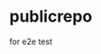 # publicrepo
for e2e test





































































































































































































































































































































































































































































































































































































































































































































































































































































































































































































































































































































































































































































































































































































































































































































































































































































































































































































































































































































































































































































































































































































































































































































































































































































































































































































































































































































































































































































































































































































































































































































































































































































































































































































































































































































































